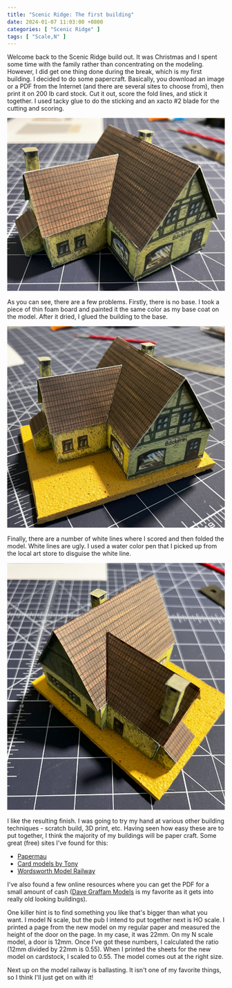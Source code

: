 ```yaml
---
title: "Scenic Ridge: The first building"
date: 2024-01-07 11:03:00 +0800
categories: [ "Scenic Ridge" ]
tags: [ "Scale,N" ]
---
```


Welcome back to the Scenic Ridge build out.  It was Christmas and I spent some time with the family rather than concentrating on the modeling.  However, I did get one thing done during the break, which is my first building.  I decided to do some papercraft.  Basically, you download an image or a PDF from the Internet (and there are several sites to choose from), then print it on 200 lb card stock. Cut it out, score the fold lines, and stick it together.  I used tacky glue to do the sticking and an xacto #2 blade for the cutting and scoring.

![The base building](/assets/2024/01/07/IMG_2325.jpg)

As you can see, there are a few problems.  Firstly, there is no base.  I took a piece of thin foam board and painted it the same color as my base coat on the model.  After it dried, I glued the building to the base.

![The building with the base](/assets/2024/01/07/IMG_2326.jpg)

Finally, there are a number of white lines where I scored and then folded the model.  White lines are ugly.  I used a water color pen that I picked up from the local art store to disguise the white line.

![The finished building](/assets/2024/01/07/IMG_2327.jpg)

I like the resulting finish.  I was going to try my hand at various other building techniques - scratch build, 3D print, etc.  Having seen how easy these are to put together, I think the majority of my buildings will be paper craft.  Some great (free) sites I've found for this:

* [Papermau](https://papermau.tumblr.com/)
* [Card models by Tony](http://cardmodelsbytony.weebly.com/)
* [Wordsworth Model Railway](http://www.wordsworthmodelrailway.co.uk/)

I've also found a few online resources where you can get the PDF for a small amount of cash ([Dave Graffam Models](http://davesgames.net/) is my favorite as it gets into really old looking buildings).

One killer hint is to find something you like that's bigger than what you want.  I model N scale, but the pub I intend to put together next is HO scale.  I printed a page from the new model on my regular paper and measured the height of the door on the page.  In my case, it was 22mm.  On my N scale model, a door is 12mm.  Once I've got these numbers, I calculated the ratio (12mm divided by 22mm is 0.55).  When I printed the sheets for the new model on cardstock, I scaled to 0.55.  The model comes out at the right size.

Next up on the model railway is ballasting.  It isn't one of my favorite things, so I think I'll just get on with it!
